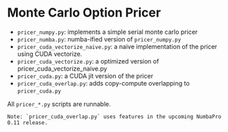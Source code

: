 # Monte Carlo Option Pricer

- `pricer_numpy.py`: implements a simple serial monte carlo pricer
- `pricer_numba.py`: numba-ified version of `pricer_numpy.py`
- `pricer_cuda_vectorize_naive.py`: a naive implementation of the pricer using CUDA vectorize.
- `pricer_cuda_vectorize.py`: a optimized version of pricer_cuda_vectorize_naive.py
- `pricer_cuda.py`: a CUDA jit version of the pricer
- `pricer_cuda_overlap.py`: adds copy-compute overlapping to `pricer_cuda.py`

All `pricer_*.py` scripts are runnable.

    Note: `pricer_cuda_overlap.py` uses features in the upcoming NumbaPro 0.11 release.
